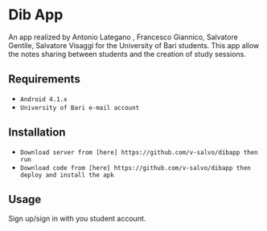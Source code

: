 # Dib App
An app realized by Antonio Lategano , Francesco Giannico, Salvatore Gentile, Salvatore Visaggi for the University of Bari students. 
This app allow the notes sharing between students and the creation of study sessions.

## Requirements
* `Android 4.1.x`
* `University of Bari e-mail account`

## Installation
* `Download server from [here] https://github.com/v-salvo/dibapp then run`
* `Download code from [here] https://github.com/v-salvo/dibapp then deploy and install the apk`

## Usage
Sign up/sign in with you student account. 



